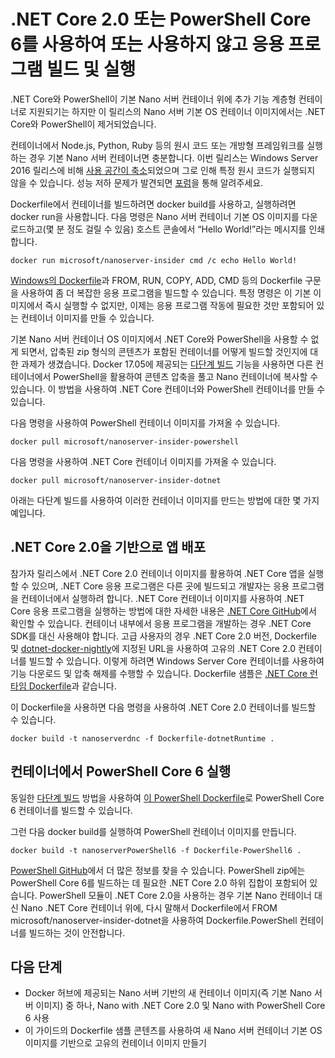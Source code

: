 # <a name="build-and-run-an-application-with-or-without-net-core-20-or-powershell-core-6"></a>.NET Core 2.0 또는 PowerShell Core 6를 사용하여 또는 사용하지 않고 응용 프로그램 빌드 및 실행

.NET Core와 PowerShell이 기본 Nano 서버 컨테이너 위에 추가 기능 계층형 컨테이너로 지원되기는 하지만 이 릴리스의 Nano 서버 기본 OS 컨테이너 이미지에서는 .NET Core와 PowerShell이 제거되었습니다.  

컨테이너에서 Node.js, Python, Ruby 등의 원시 코드 또는 개방형 프레임워크를 실행하는 경우 기본 Nano 서버 컨테이너면 충분합니다.  이번 릴리스는 Windows Server 2016 릴리스에 비해 [사용 공간이 축소](https://docs.microsoft.com/en-us/windows-server/get-started/nano-in-semi-annual-channel)되었으며 그로 인해 특정 원시 코드가 실행되지 않을 수 있습니다. 성능 저하 문제가 발견되면 [포럼](https://social.msdn.microsoft.com/Forums/en-US/home?forum=windowscontainers)을 통해 알려주세요. 

Dockerfile에서 컨테이너를 빌드하려면 docker build를 사용하고, 실행하려면 docker run을 사용합니다.  다음 명령은 Nano 서버 컨테이너 기본 OS 이미지를 다운로드하고(몇 분 정도 걸릴 수 있음) 호스트 콘솔에서 “Hello World!”라는 메시지를 인쇄합니다.

```
docker run microsoft/nanoserver-insider cmd /c echo Hello World!
```

[Windows의 Dockerfile](https://docs.microsoft.com/en-us/virtualization/windowscontainers/manage-docker/manage-windows-dockerfile)과 FROM, RUN, COPY, ADD, CMD 등의 Dockerfile 구문을 사용하여 좀 더 복잡한 응용 프로그램을 빌드할 수 있습니다. 특정 명령은 이 기본 이미지에서 즉시 실행할 수 없지만, 이제는 응용 프로그램 작동에 필요한 것만 포함되어 있는 컨테이너 이미지를 만들 수 있습니다.

기본 Nano 서버 컨테이너 OS 이미지에서 .NET Core와 PowerShell을 사용할 수 없게 되면서, 압축된 zip 형식의 콘텐츠가 포함된 컨테이너를 어떻게 빌드할 것인지에 대한 과제가 생겼습니다. Docker 17.05에 제공되는 [다단계 빌드](https://docs.docker.com/engine/userguide/eng-image/multistage-build/) 기능을 사용하면 다른 컨테이너에서 PowerShell을 활용하여 콘텐츠 압축을 풀고 Nano 컨테이너에 복사할 수 있습니다. 이 방법을 사용하여 .NET Core 컨테이너와 PowerShell 컨테이너를 만들 수 있습니다. 

다음 명령을 사용하여 PowerShell 컨테이너 이미지를 가져올 수 있습니다.

```
docker pull microsoft/nanoserver-insider-powershell
```

다음 명령을 사용하여 .NET Core 컨테이너 이미지를 가져올 수 있습니다.

```
docker pull microsoft/nanoserver-insider-dotnet
```

아래는 다단계 빌드를 사용하여 이러한 컨테이너 이미지를 만드는 방법에 대한 몇 가지 예입니다.

## <a name="deploy-apps-based-on-net-core-20"></a>.NET Core 2.0을 기반으로 앱 배포
참가자 릴리스에서 .NET Core 2.0 컨테이너 이미지를 활용하여 .NET Core 앱을 실행할 수 있으며, .NET Core 응용 프로그램은 다른 곳에 빌드되고 개발자는 응용 프로그램을 컨테이너에서 실행하려 합니다.  .NET Core 컨테이너 이미지를 사용하여 .NET Core 응용 프로그램을 실행하는 방법에 대한 자세한 내용은 [.NET Core GitHub](https://github.com/dotnet/dotnet-docker-nightly)에서 확인할 수 있습니다.  컨테이너 내부에서 응용 프로그램을 개발하는 경우 .NET Core SDK를 대신 사용해야 합니다.  고급 사용자의 경우 .NET Core 2.0 버전, Dockerfile 및 [dotnet-docker-nightly](https://github.com/dotnet/dotnet-docker-nightly/tree/master/2.0)에 지정된 URL을 사용하여 고유의 .NET Core 2.0 컨테이너를 빌드할 수 있습니다. 이렇게 하려면 Windows Server Core 컨테이너를 사용하여 기능 다운로드 및 압축 해제를 수행할 수 있습니다.  Dockerfile 샘플은 [.NET Core 런타임 Dockerfile](https://github.com/dotnet/dotnet-docker-nightly/blob/master/2.0/runtime/nanoserver-insider/amd64/Dockerfile)과 같습니다.


이 Dockerfile을 사용하면 다음 명령을 사용하여 .NET Core 2.0 컨테이너를 빌드할 수 있습니다.

```
docker build -t nanoserverdnc -f Dockerfile-dotnetRuntime .
```

## <a name="run-powershell-core-6-in-a-container"></a>컨테이너에서 PowerShell Core 6 실행
동일한 [다단계 빌드](https://docs.docker.com/engine/userguide/eng-image/multistage-build/) 방법을 사용하여 [이 PowerShell Dockerfile](https://github.com/PowerShell/PowerShell/blob/master/docker/release/nanoserver-insider/Dockerfile)로 PowerShell Core 6 컨테이너를 빌드할 수 있습니다.


그런 다음 docker build를 실행하여 PowerShell 컨테이너 이미지를 만듭니다.

``` 
docker build -t nanoserverPowerShell6 -f Dockerfile-PowerShell6 .
```

[PowerShell GitHub](https://github.com/PowerShell/PowerShell/tree/master/docker/release)에서 더 많은 정보를 찾을 수 있습니다.  PowerShell zip에는 PowerShell Core 6를 빌드하는 데 필요한 .NET Core 2.0 하위 집합이 포함되어 있습니다.  PowerShell 모듈이 .NET Core 2.0을 사용하는 경우 기본 Nano 컨테이너 대신 Nano .NET Core 컨테이너 위에, 다시 말해서 Dockerfile에서 FROM microsoft/nanoserver-insider-dotnet을 사용하여 Dockerfile.PowerShell 컨테이너를 빌드하는 것이 안전합니다. 

## <a name="next-steps"></a>다음 단계
- Docker 허브에 제공되는 Nano 서버 기반의 새 컨테이너 이미지(즉 기본 Nano 서버 이미지) 중 하나, Nano with .NET Core 2.0 및 Nano with PowerShell Core 6 사용
- 이 가이드의 Dockerfile 샘플 콘텐츠를 사용하여 새 Nano 서버 컨테이너 기본 OS 이미지를 기반으로 고유의 컨테이너 이미지 만들기 
